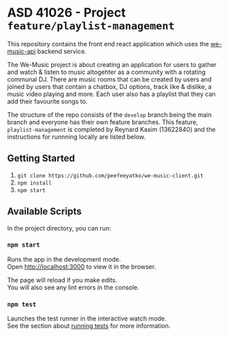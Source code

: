 # ASD 41026 - Project `feature/playlist-management`

This repository contains the front end react application which uses the [we-music-api](https://github.com/peefeeyatko/we-music-api) backend service.

The We-Music project is about creating an application for users to gather and watch & listen to music altogehter as a community with a rotating communal DJ. There are music rooms that can be created by users and joined by users that contain a chatbox, DJ options, track like & dislike, a music video playing and more. Each user also has a playlist that they can add their favourite songs to.

The structure of the repo consists of the `develop` branch being the main branch and everyone has their own feature branches. This feature, `playlist-management` is completed by Reynard Kasim (13622840) and the instructions for runnning locally are listed below.

## Getting Started

1. `git clone https://github.com/peefeeyatko/we-music-client.git`
2. `npm install`
3. `npm start`

## Available Scripts

In the project directory, you can run:

### `npm start`

Runs the app in the development mode.\
Open [http://localhost:3000](http://localhost:3000) to view it in the browser.

The page will reload if you make edits.\
You will also see any lint errors in the console.

### `npm test`

Launches the test runner in the interactive watch mode.\
See the section about [running tests](https://facebook.github.io/create-react-app/docs/running-tests) for more information.

